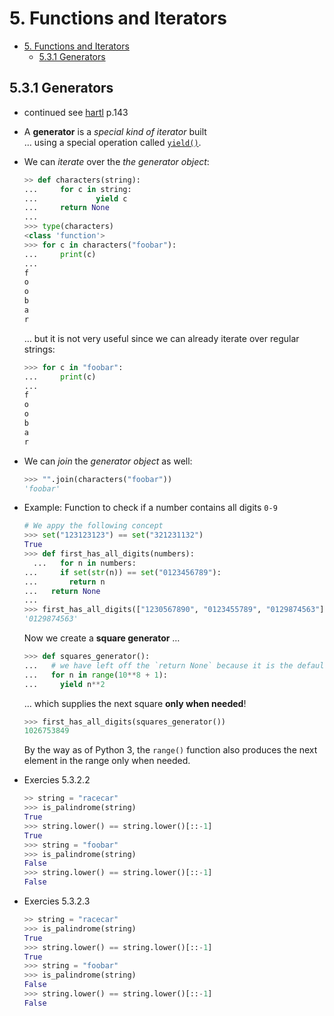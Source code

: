 # 5. Functions and Iterators

- [5. Functions and Iterators](#5-functions-and-iterators)
  - [5.3.1 Generators](#531-generators)

## 5.3.1 Generators

- continued see [hartl](../README.md#hartl) p.143

- A **generator** is a *special kind of iterator* built  
  … using a special operation called [`yield()`](https://docs.python.org/3/reference/datamodel.html#generator-functions).

- We can *iterate* over the *the generator object*:

  ``` Python
  >> def characters(string):
  ...     for c in string:
  ...             yield c
  ...     return None
  ...
  >>> type(characters)
  <class 'function'>
  >>> for c in characters("foobar"):
  ...     print(c)
  ...
  f
  o
  o
  b
  a
  r
  ```

  … but it is not very useful since we can already iterate over regular strings:
  
  ``` Python
  >>> for c in "foobar":
  ...     print(c)
  ... 
  f
  o
  o
  b
  a
  r
  ```

- We can *join* the *generator object* as well:

  ``` Python
  >>> "".join(characters("foobar"))
  'foobar'
  ```

- Example: Function to check if a number contains all digits `0-9`

  ``` Python
  # We appy the following concept
  >>> set("123123123") == set("321231132")
  True
  >>> def first_has_all_digits(numbers):
    ...   for n in numbers:
  ...     if set(str(n)) == set("0123456789"):
  ...       return n
  ...   return None
  ... 
  >>> first_has_all_digits(["1230567890", "0123455789", "0129874563"])
  '0129874563'
  ```

  Now we create a **square generator** …

  ``` Python
  >>> def squares_generator():
  ...   # we have left off the `return None` because it is the default
  ...   for n in range(10**8 + 1):
  ...     yield n**2 
  ```

  … which supplies the next square **only when needed**!

  ``` Python
  >>> first_has_all_digits(squares_generator())
  1026753849
  ```

  By the way as of Python 3, the `range()` function also produces the next element in the range only when needed.

- Exercies 5.3.2.2

  ``` Python
  >> string = "racecar"
  >>> is_palindrome(string)
  True
  >>> string.lower() == string.lower()[::-1]
  True
  >>> string = "foobar"
  >>> is_palindrome(string)
  False
  >>> string.lower() == string.lower()[::-1]
  False
  ```

- Exercies 5.3.2.3

  ``` Python
  >> string = "racecar"
  >>> is_palindrome(string)
  True
  >>> string.lower() == string.lower()[::-1]
  True
  >>> string = "foobar"
  >>> is_palindrome(string)
  False
  >>> string.lower() == string.lower()[::-1]
  False
  ```
